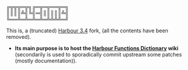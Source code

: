 ╔╦╦╦═╦╗╔═╦═╦══╦═╗   
║║║║╩╣╚╣═╣║║║║║╩╣   
╚══╩═╩═╩═╩═╩╩╩╩═╝   

This is, a (truncated) [Harbour 3.4](https://github.com/vszakats/harbour-core) fork, (all the contents have been removed).   
* **Its main purpose is to host the [Harbour Functions Dictionary](https://github.com/Petewg/V-harbour-core/wiki) wiki**   
(secondarily is used to sporadically commit upstream some patches (mostly documentation)).   
